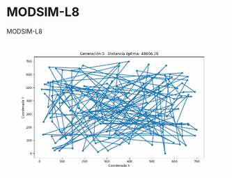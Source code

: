# MODSIM-L8
MODSIM-L8


![](https://github.com/JaniMariQuesiRami/MODSIM-L8/blob/main/tsp_progress.gif)
